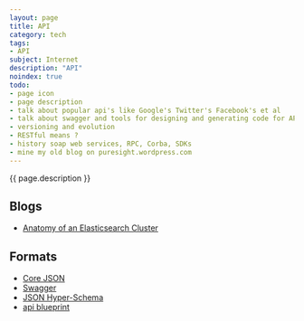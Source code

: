 ```yaml
---
layout: page
title: API
category: tech
tags:
- API
subject: Internet
description: "API"
noindex: true
todo:
- page icon
- page description
- talk about popular api's like Google's Twitter's Facebook's et al
- talk about swagger and tools for designing and generating code for API's
- versioning and evolution
- RESTful means ?
- history soap web services, RPC, Corba, SDKs
- mine my old blog on puresight.wordpress.com
---
```


{{ page.description }}

Blogs
-----
* [Anatomy of an Elasticsearch Cluster](http://insightdataengineering.com/blog/elasticsearch-crud/)

Formats
-----
- [Core JSON](http://www.coreapi.org/specification/encoding/#core-json-encoding)
- [Swagger](https://openapis.org/specification)
- [JSON Hyper-Schema](http://json-schema.org/latest/json-schema-hypermedia.html)
- [api blueprint](https://apiblueprint.org/)

